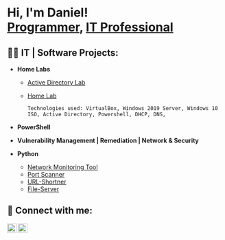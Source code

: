 <h1>Hi, I'm Daniel! <br/><a href="https://github.com/DanielTsang26">Programmer</a>, <a href="https://www.linkedin.com/">IT Professional</a>

<h2>👨‍💻 IT | Software  Projects:</h2>


- <b>Home Labs</b>
   - [Active Directory Lab](https://github.com/DanielTsang26/home-lab/blob/main/active-directory.md)
   - [Home Lab](https://github.com/DanielTsang26/home-lab)


     ```
     Technologies used: VirtualBox, Windows 2019 Server, Windows 10 ISO, Active Directory, Powershell, DHCP, DNS,
     ```
     
- <b>PowerShell</b>

- <b>Vulnerability Management | Remediation | Network & Security </b>


- <b>Python</b>
   - [Network Monitoring Tool](https://github.com/DanielTsang26/network-packet-monitoring-tool/tree/main)
   - [Port Scanner](https://github.com/DanielTsang26/port-scanner)
   - [URL-Shortner](https://github.com/DanielTsang26/url-shortner/tree/main)
   - [File-Server](https://github.com/DanielTsang26/file-server)


<h2> 🤳 Connect with me:</h2>

[<img align="left" alt=" Daniel Tsang | LinkedIn" width="22px" src="https://cdn.jsdelivr.net/npm/simple-icons@v3/icons/linkedin.svg" />][linkedin]
[<img align="left" alt="Daniel Tsang | Instagram" width="22px" src="https://cdn.jsdelivr.net/npm/simple-icons@v3/icons/instagram.svg" />][instagram]

[instagram]: https://www.instagram.com/
[linkedin]: https://linkedin.com/


<!--
**joshmadakor1/joshmadakor1** is a ✨ _special_ ✨ repository because its `README.md` (this file) appears on your GitHub profile.

Here are some ideas to get you started:

- 🔭 I’m currently working on ...
- 🌱 I’m currently learning ...
- 👯 I’m looking to collaborate on ...
- 🤔 I’m looking for help with ...
- 💬 Ask me about ...
- 📫 How to reach me: ...
- 😄 Pronouns: ...
- ⚡ Fun fact: ...
-->

